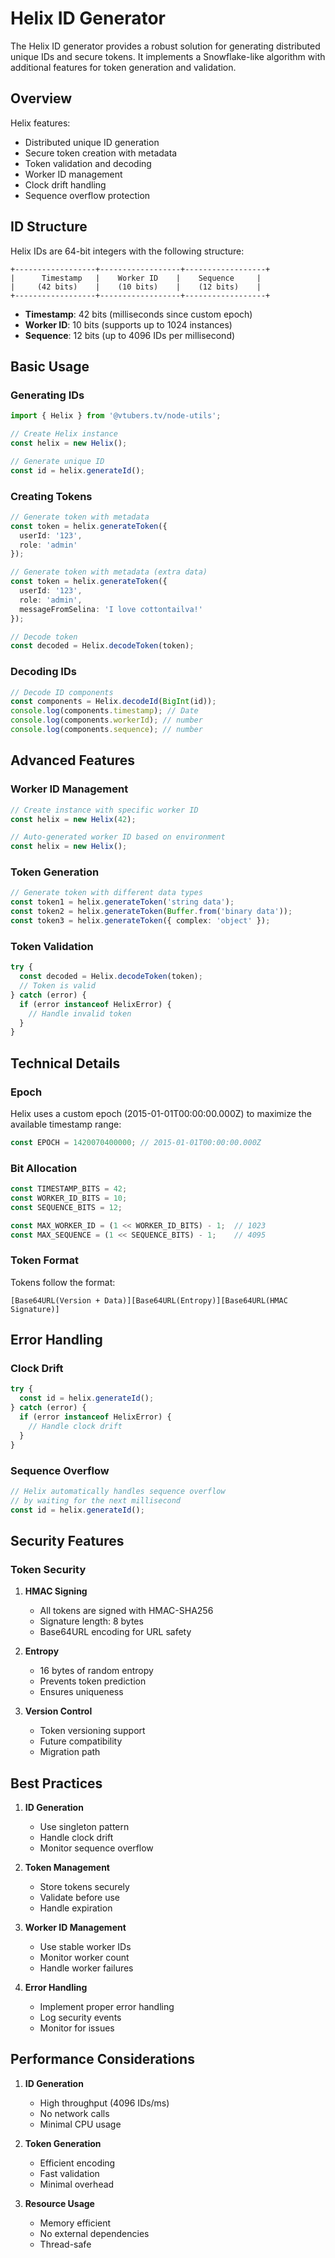# Helix ID Generator

The Helix ID generator provides a robust solution for generating distributed unique IDs and secure tokens. It implements a Snowflake-like algorithm with additional features for token generation and validation.

## Overview

Helix features:
- Distributed unique ID generation
- Secure token creation with metadata
- Token validation and decoding
- Worker ID management
- Clock drift handling
- Sequence overflow protection

## ID Structure

Helix IDs are 64-bit integers with the following structure:
```
+------------------+------------------+------------------+
|      Timestamp   |    Worker ID    |    Sequence     |
|     (42 bits)    |    (10 bits)    |    (12 bits)    |
+------------------+------------------+------------------+
```

- **Timestamp**: 42 bits (milliseconds since custom epoch)
- **Worker ID**: 10 bits (supports up to 1024 instances)
- **Sequence**: 12 bits (up to 4096 IDs per millisecond)

## Basic Usage

### Generating IDs

```typescript
import { Helix } from '@vtubers.tv/node-utils';

// Create Helix instance
const helix = new Helix();

// Generate unique ID
const id = helix.generateId();
```

### Creating Tokens

```typescript
// Generate token with metadata
const token = helix.generateToken({
  userId: '123',
  role: 'admin'
});

// Generate token with metadata (extra data)
const token = helix.generateToken({
  userId: '123',
  role: 'admin',
  messageFromSelina: 'I love cottontailva!'
});

// Decode token
const decoded = Helix.decodeToken(token);
```

### Decoding IDs

```typescript
// Decode ID components
const components = Helix.decodeId(BigInt(id));
console.log(components.timestamp); // Date
console.log(components.workerId); // number
console.log(components.sequence); // number
```

## Advanced Features

### Worker ID Management

```typescript
// Create instance with specific worker ID
const helix = new Helix(42);

// Auto-generated worker ID based on environment
const helix = new Helix();
```

### Token Generation

```typescript
// Generate token with different data types
const token1 = helix.generateToken('string data');
const token2 = helix.generateToken(Buffer.from('binary data'));
const token3 = helix.generateToken({ complex: 'object' });
```

### Token Validation

```typescript
try {
  const decoded = Helix.decodeToken(token);
  // Token is valid
} catch (error) {
  if (error instanceof HelixError) {
    // Handle invalid token
  }
}
```

## Technical Details

### Epoch

Helix uses a custom epoch (2015-01-01T00:00:00.000Z) to maximize the available timestamp range:
```typescript
const EPOCH = 1420070400000; // 2015-01-01T00:00:00.000Z
```

### Bit Allocation

```typescript
const TIMESTAMP_BITS = 42;
const WORKER_ID_BITS = 10;
const SEQUENCE_BITS = 12;

const MAX_WORKER_ID = (1 << WORKER_ID_BITS) - 1;  // 1023
const MAX_SEQUENCE = (1 << SEQUENCE_BITS) - 1;    // 4095
```

### Token Format

Tokens follow the format:
```
[Base64URL(Version + Data)][Base64URL(Entropy)][Base64URL(HMAC Signature)]
```

## Error Handling

### Clock Drift

```typescript
try {
  const id = helix.generateId();
} catch (error) {
  if (error instanceof HelixError) {
    // Handle clock drift
  }
}
```

### Sequence Overflow

```typescript
// Helix automatically handles sequence overflow
// by waiting for the next millisecond
const id = helix.generateId();
```

## Security Features

### Token Security

1. **HMAC Signing**
   - All tokens are signed with HMAC-SHA256
   - Signature length: 8 bytes
   - Base64URL encoding for URL safety

2. **Entropy**
   - 16 bytes of random entropy
   - Prevents token prediction
   - Ensures uniqueness

3. **Version Control**
   - Token versioning support
   - Future compatibility
   - Migration path

## Best Practices

1. **ID Generation**
   - Use singleton pattern
   - Handle clock drift
   - Monitor sequence overflow

2. **Token Management**
   - Store tokens securely
   - Validate before use
   - Handle expiration

3. **Worker ID Management**
   - Use stable worker IDs
   - Monitor worker count
   - Handle worker failures

4. **Error Handling**
   - Implement proper error handling
   - Log security events
   - Monitor for issues

## Performance Considerations

1. **ID Generation**
   - High throughput (4096 IDs/ms)
   - No network calls
   - Minimal CPU usage

2. **Token Generation**
   - Efficient encoding
   - Fast validation
   - Minimal overhead

3. **Resource Usage**
   - Memory efficient
   - No external dependencies
   - Thread-safe
